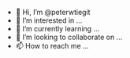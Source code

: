 - 👋 Hi, I’m @peterwtiegit
- 👀 I’m interested in ...
- 🌱 I’m currently learning ...
- 💞️ I’m looking to collaborate on ...
- 📫 How to reach me ...

<!---
peterwtiegit/peterwtiegit is a ✨ special ✨ repository because its `README.md` (this file) appears on your GitHub profile.
You can click the Preview link to take a look at your changes.
--->
